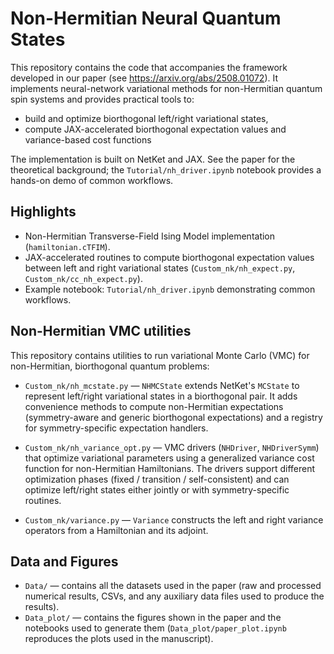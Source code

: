 # Non-Hermitian Neural Quantum States

This repository contains the code that accompanies the framework developed in our paper (see https://arxiv.org/abs/2508.01072). It implements neural-network variational methods for non-Hermitian quantum spin systems and provides practical tools to:

- build and optimize biorthogonal left/right variational states,
- compute JAX-accelerated biorthogonal expectation values and variance-based cost functions

The implementation is built on NetKet and JAX. See the paper for the theoretical background; the `Tutorial/nh_driver.ipynb` notebook provides a hands-on demo of common workflows.

## Highlights
- Non-Hermitian Transverse-Field Ising Model implementation (`hamiltonian.cTFIM`).
- JAX-accelerated routines to compute biorthogonal expectation values between left and right variational states (`Custom_nk/nh_expect.py`, `Custom_nk/cc_nh_expect.py`).
- Example notebook: `Tutorial/nh_driver.ipynb` demonstrating common workflows.

## Non-Hermitian VMC utilities

This repository contains utilities to run variational Monte Carlo (VMC) for non-Hermitian, biorthogonal quantum problems:

- `Custom_nk/nh_mcstate.py` — `NHMCState` extends NetKet's `MCState` to represent left/right variational states in a biorthogonal pair. It adds convenience methods to compute non-Hermitian expectations (symmetry-aware and generic biorthogonal expectations) and a registry for symmetry-specific expectation handlers.

- `Custom_nk/nh_variance_opt.py` — VMC drivers (`NHDriver`, `NHDriverSymm`) that optimize variational parameters using a generalized variance cost function for non-Hermitian Hamiltonians. The drivers support different optimization phases (fixed / transition / self-consistent) and can optimize left/right states either jointly or with symmetry-specific routines.

- `Custom_nk/variance.py` — `Variance` constructs the left and right variance operators from a Hamiltonian and its adjoint.

## Data and Figures

- `Data/` — contains all the datasets used in the paper (raw and processed numerical results, CSVs, and any auxiliary data files used to produce the results).
- `Data_plot/` — contains the figures shown in the paper and the notebooks used to generate them (`Data_plot/paper_plot.ipynb` reproduces the plots used in the manuscript).